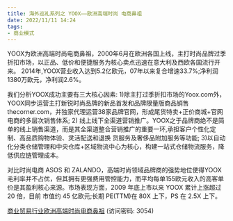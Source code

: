 ```yaml
---
title: 海外巡礼系列之 YOOX——欧洲高端时尚 电商鼻祖
date: 2022/11/11 14:24
tags:
- 商业模式
---
```

YOOX为欧洲高端时尚电商鼻祖，2000年6月在欧洲各国上线，主打时尚品牌过季折扣市场，以正品、低价和便捷服务为核心卖点迅速在意大利及西欧各国流行开来。 2014年,YOOX营业收入达到5.2亿欧元，07年以来复合增速33.7%;净利润1380万欧元，净利润2.6%。

我们分析YOOX成功主要有三大核心因素:
1)除主打过季折扣市场的Yoox.com外，YOOX同步运营主打新锐时尚品牌的新品首发和品牌限量版商品销售thecorner.com，并独家代理运营38家品牌官网，形成尾货特卖+正价商城+官网电商的多层次销售体系;
2) 线上线下全渠道营销推广。YOOX之于品牌商绝不是简单的线上销售渠道，而是其全渠道整合营销推广的重要一环,承担客户个性化定制、高品质购物体验、灵活配送和退换 货服务及奢侈品附加服务等功能;
3)以自动化分类仓储管理和中央仓库+区域物流中心为核心，构建一站式仓储物流服务，降低供应链管理成本。
<!-- more -->
对比时尚电商 ASOS 和 ZALANDO，高端时尚领域品牌商的强势地位使得YOOX毛利率并不占优，但其拥有更强费用管控能力，而平均每单155欧元收入的高客单价是其盈利核心来源。市场表现方面，2009 年底上市以来 YOOX 累计上涨超过 20 倍，目前 市值约 45 亿欧元;长期 PE(TTM)在 80X 上下，PS 在 2.5X 上下。

[商业贸易行业欧洲高端时尚电商鼻祖](https://url12.ctfile.com/f/3948612-722537408-04bd93?p=3054)
(访问密码: 3054)
